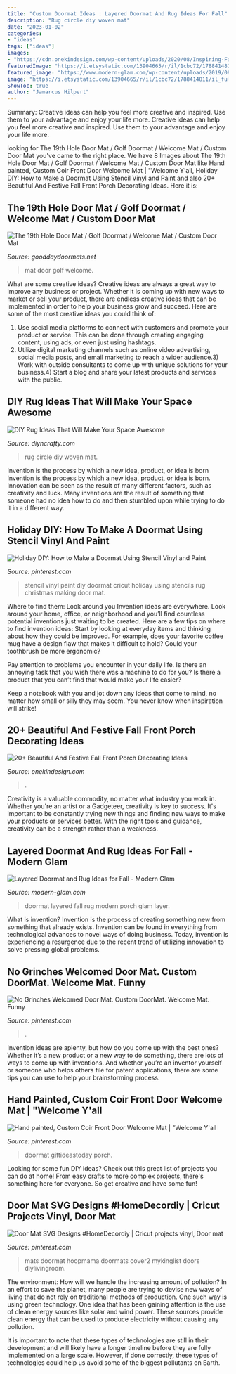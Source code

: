 ```yaml
---
title: "Custom Doormat Ideas : Layered Doormat And Rug Ideas For Fall"
description: "Rug circle diy woven mat"
date: "2023-01-02"
categories:
- "ideas"
tags: ["ideas"]
images:
- "https://cdn.onekindesign.com/wp-content/uploads/2020/08/Inspiring-Fall-Front-Porch-Decorating-Ideas-19-1-Kindesign-768x942.jpg"
featuredImage: "https://i.etsystatic.com/13904665/r/il/1cbc72/1788414811/il_fullxfull.1788414811_rg0q.jpg"
featured_image: "https://www.modern-glam.com/wp-content/uploads/2019/08/Layered-Doormat-Ideas-for-Fall-4.png"
image: "https://i.etsystatic.com/13904665/r/il/1cbc72/1788414811/il_fullxfull.1788414811_rg0q.jpg"
ShowToc: true
author: "Jamarcus Hilpert"
---
```



Summary: Creative ideas can help you feel more creative and inspired. Use them to your advantage and enjoy your life more.
Creative ideas can help you feel more creative and inspired. Use them to your advantage and enjoy your life more.

	

		
looking for The 19th Hole Door Mat / Golf Doormat / Welcome Mat / Custom Door Mat you've came to the right place. We have 8 Images about The 19th Hole Door Mat / Golf Doormat / Welcome Mat / Custom Door Mat like Hand painted, Custom Coir Front Door Welcome Mat | &quot;Welcome Y&#039;all, Holiday DIY: How to Make a Doormat Using Stencil Vinyl and Paint and also 20+ Beautiful And Festive Fall Front Porch Decorating Ideas. Here it is:
		
    
## The 19th Hole Door Mat / Golf Doormat / Welcome Mat / Custom Door Mat

<img loading=lazy src="https://i.etsystatic.com/13904665/r/il/1cbc72/1788414811/il_fullxfull.1788414811_rg0q.jpg" onerror="this.onerror=null;this.src='https://tse2.mm.bing.net/th?id=OIP.dxV0dTp_Q-lhJhyo40htjQHaJ4&amp;pid=15.1';" alt="The 19th Hole Door Mat / Golf Doormat / Welcome Mat / Custom Door Mat">

_Source: gooddaydoormats.net_

>mat door golf welcome. 

	

What are some creative ideas?
Creative ideas are always a great way to improve any business or project. Whether it is coming up with new ways to market or sell your product, there are endless creative ideas that can be implemented in order to help your business grow and succeed. Here are some of the most creative ideas you could think of:
1) Use social media platforms to connect with customers and promote your product or service. This can be done through creating engaging content, using ads, or even just using hashtags.
2) Utilize digital marketing channels such as online video advertising, social media posts, and email marketing to reach a wider audience.3) Work with outside consultants to come up with unique solutions for your business.4) Start a blog and share your latest products and services with the public.

    
## DIY Rug Ideas That Will Make Your Space Awesome

<img loading=lazy src="http://www.diyncrafty.com/wp-content/uploads/2017/08/Woven-Circle-Mat.jpg" onerror="this.onerror=null;this.src='https://tse1.mm.bing.net/th?id=OIP._vx5tgm2p9m4PLUhmywQNgHaWO&amp;pid=15.1';" alt="DIY Rug Ideas That Will Make Your Space Awesome">

_Source: diyncrafty.com_

>rug circle diy woven mat. 

	

Invention is the process by which a new idea, product, or idea is born
Invention is the process by which a new idea, product, or idea is born. Innovation can be seen as the result of many different factors, such as creativity and luck. Many inventions are the result of something that someone had no idea how to do and then stumbled upon while trying to do it in a different way.

    
## Holiday DIY: How To Make A Doormat Using Stencil Vinyl And Paint

<img loading=lazy src="https://i.pinimg.com/736x/72/5b/46/725b464a6c8fa3bc34d004aecc4ab8bd.jpg" onerror="this.onerror=null;this.src='https://tse4.mm.bing.net/th?id=OIP.6kYi4t6fdNQbNhftl9tlyQHaHa&amp;pid=15.1';" alt="Holiday DIY: How to Make a Doormat Using Stencil Vinyl and Paint">

_Source: pinterest.com_

>stencil vinyl paint diy doormat cricut holiday using stencils rug christmas making door mat. 

	

Where to find them: Look around you
Invention ideas are everywhere. Look around your home, office, or neighborhood and you’ll find countless potential inventions just waiting to be created. Here are a few tips on where to find invention ideas:
Start by looking at everyday items and thinking about how they could be improved. For example, does your favorite coffee mug have a design flaw that makes it difficult to hold? Could your toothbrush be more ergonomic?

Pay attention to problems you encounter in your daily life. Is there an annoying task that you wish there was a machine to do for you? Is there a product that you can’t find that would make your life easier?

Keep a notebook with you and jot down any ideas that come to mind, no matter how small or silly they may seem. You never know when inspiration will strike!

    
## 20+ Beautiful And Festive Fall Front Porch Decorating Ideas

<img loading=lazy src="https://cdn.onekindesign.com/wp-content/uploads/2020/08/Inspiring-Fall-Front-Porch-Decorating-Ideas-19-1-Kindesign-768x942.jpg" onerror="this.onerror=null;this.src='https://tse2.mm.bing.net/th?id=OIP.bOSzo67jij-c4zukV4bt1AHaJF&amp;pid=15.1';" alt="20+ Beautiful And Festive Fall Front Porch Decorating Ideas">

_Source: onekindesign.com_

>. 

	

Creativity is a valuable commodity, no matter what industry you work in. Whether you're an artist or a Gadgeteer, creativity is key to success. It's important to be constantly trying new things and finding new ways to make your products or services better. With the right tools and guidance, creativity can be a strength rather than a weakness.

    
## Layered Doormat And Rug Ideas For Fall - Modern Glam

<img loading=lazy src="https://www.modern-glam.com/wp-content/uploads/2019/08/Layered-Doormat-Ideas-for-Fall-4.png" onerror="this.onerror=null;this.src='https://tse2.mm.bing.net/th?id=OIP.6uIKddMeNWLDvOlpDJsijAHaLH&amp;pid=15.1';" alt="Layered Doormat and Rug Ideas for Fall - Modern Glam">

_Source: modern-glam.com_

>doormat layered fall rug modern porch glam layer. 

	

What is invention?
Invention is the process of creating something new from something that already exists. Invention can be found in everything from technological advances to novel ways of doing business. Today, invention is experiencing a resurgence due to the recent trend of utilizing innovation to solve pressing global problems.

    
## No Grinches Welcomed Door Mat. Custom DoorMat. Welcome Mat. Funny

<img loading=lazy src="https://i.pinimg.com/originals/bc/3d/97/bc3d97766fa5196d31cdff7f90f505de.jpg" onerror="this.onerror=null;this.src='https://tse3.mm.bing.net/th?id=OIP.nMEH70dSJA7hjMUJBY98ygHaJ4&amp;pid=15.1';" alt="No Grinches Welcomed Door Mat. Custom DoorMat. Welcome Mat. Funny">

_Source: pinterest.com_

>. 

	

Invention ideas are aplenty, but how do you come up with the best ones? Whether it’s a new product or a new way to do something, there are lots of ways to come up with inventions. And whether you’re an inventor yourself or someone who helps others file for patent applications, there are some tips you can use to help your brainstorming process.

    
## Hand Painted, Custom Coir Front Door Welcome Mat | &quot;Welcome Y&#039;all

<img loading=lazy src="https://i.pinimg.com/originals/e3/a0/29/e3a02933491495b6fdc4d35841e0efd4.jpg" onerror="this.onerror=null;this.src='https://tse3.mm.bing.net/th?id=OIP.rABaYySji2-G78YR5e35uQHaFC&amp;pid=15.1';" alt="Hand painted, Custom Coir Front Door Welcome Mat | &quot;Welcome Y&#039;all">

_Source: pinterest.com_

>doormat giftideastoday porch. 

	

Looking for some fun DIY ideas? Check out this great list of projects you can do at home! From easy crafts to more complex projects, there's something here for everyone. So get creative and have some fun!

    
## Door Mat SVG Designs #HomeDecordiy | Cricut Projects Vinyl, Door Mat

<img loading=lazy src="https://i.pinimg.com/736x/52/89/4e/52894ecd7db037cc29a9741a1a755f6b.jpg" onerror="this.onerror=null;this.src='https://tse3.mm.bing.net/th?id=OIP.qbGfdrx727vAdPKv2_sD5wHaKG&amp;pid=15.1';" alt="Door Mat SVG Designs #HomeDecordiy | Cricut projects vinyl, Door mat">

_Source: pinterest.com_

>mats doormat hoopmama doormats cover2 mykinglist doors diylivingroom. 

	

The environment: How will we handle the increasing amount of pollution?
In an effort to save the planet, many people are trying to devise new ways of living that do not rely on traditional methods of production. One such way is using green technology. 
One idea that has been gaining attention is the use of clean energy sources like solar and wind power. These sources provide clean energy that can be used to produce electricity without causing any pollution. 

It is important to note that these types of technologies are still in their development and will likely have a longer timeline before they are fully implemented on a large scale. However, if done correctly, these types of technologies could help us avoid some of the biggest pollutants on Earth.

